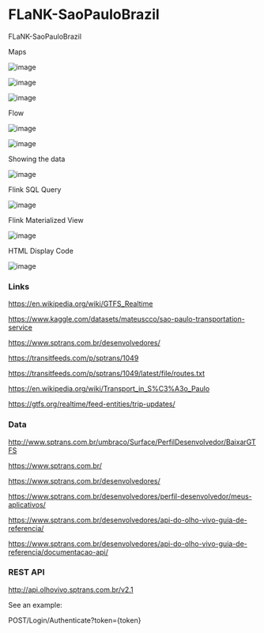 # FLaNK-SaoPauloBrazil

FLaNK-SaoPauloBrazil

Maps

![image](https://github.com/tspannhw/FLaNK-SaoPauloBrazil/blob/main/images/brazilmap2.jpg?raw=true)

![image](https://github.com/tspannhw/FLaNK-SaoPauloBrazil/blob/main/images/brazilmap3.jpg?raw=true)

![image](https://github.com/tspannhw/FLaNK-SaoPauloBrazil/blob/main/images/brazilmap4.jpg?raw=true)


Flow

![image](https://github.com/tspannhw/FLaNK-SaoPauloBrazil/blob/main/images/brazilflow2.jpg?raw=true)

![image](https://github.com/tspannhw/FLaNK-SaoPauloBrazil/blob/main/images/brazilflow2.jpg?raw=true)


Showing the data

![image](https://github.com/tspannhw/FLaNK-SaoPauloBrazil/assets/18673814/1556d953-ac87-4788-b5d2-2556eb5401d3)


Flink SQL Query

![image](https://github.com/tspannhw/FLaNK-SaoPauloBrazil/blob/main/images/ssbquerypick.jpg?raw=true)

Flink Materialized View

![image](https://github.com/tspannhw/FLaNK-SaoPauloBrazil/blob/main/images/materializedviewflink.jpg?raw=true)

HTML Display Code

![image](https://github.com/tspannhw/FLaNK-SaoPauloBrazil/blob/main/images/getJsonToTableSPTrans.jpg?raw=true)



### Links

https://en.wikipedia.org/wiki/GTFS_Realtime

https://www.kaggle.com/datasets/mateuscco/sao-paulo-transportation-service

https://www.sptrans.com.br/desenvolvedores/

https://transitfeeds.com/p/sptrans/1049

https://transitfeeds.com/p/sptrans/1049/latest/file/routes.txt

https://en.wikipedia.org/wiki/Transport_in_S%C3%A3o_Paulo

https://gtfs.org/realtime/feed-entities/trip-updates/

### Data

http://www.sptrans.com.br/umbraco/Surface/PerfilDesenvolvedor/BaixarGTFS

https://www.sptrans.com.br/

https://www.sptrans.com.br/desenvolvedores/

https://www.sptrans.com.br/desenvolvedores/perfil-desenvolvedor/meus-aplicativos/

https://www.sptrans.com.br/desenvolvedores/api-do-olho-vivo-guia-de-referencia/

https://www.sptrans.com.br/desenvolvedores/api-do-olho-vivo-guia-de-referencia/documentacao-api/


### REST API

 http://api.olhovivo.sptrans.com.br/v2.1 

 See an example:
 
POST/Login/Authenticate?token={token}



 
